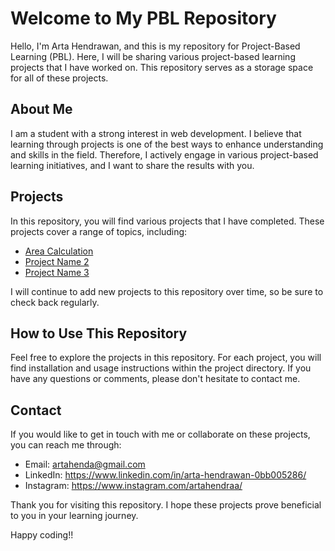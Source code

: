 # Welcome to My PBL Repository



Hello, I'm Arta Hendrawan, and this is my repository for Project-Based Learning (PBL). Here, I will be sharing various project-based learning projects that I have worked on. This repository serves as a storage space for all of these projects.

## About Me

I am a student with a strong interest in web development. I believe that learning through projects is one of the best ways to enhance understanding and skills in the field. Therefore, I actively engage in various project-based learning initiatives, and I want to share the results with you.

## Projects

In this repository, you will find various projects that I have completed. These projects cover a range of topics, including:

- [Area Calculation](https://github.com/ArtaHendraa/PBL/tree/main/Area%20Calculation)
- [Project Name 2](link_to_project_2)
- [Project Name 3](link_to_project_3)

I will continue to add new projects to this repository over time, so be sure to check back regularly.

## How to Use This Repository

Feel free to explore the projects in this repository. For each project, you will find installation and usage instructions within the project directory. If you have any questions or comments, please don't hesitate to contact me.

## Contact

If you would like to get in touch with me or collaborate on these projects, you can reach me through:

- Email: artahenda@gmail.com
- LinkedIn: https://www.linkedin.com/in/arta-hendrawan-0bb005286/
- Instagram: https://www.instagram.com/artahendraa/

Thank you for visiting this repository. I hope these projects prove beneficial to you in your learning journey.

Happy coding!!
